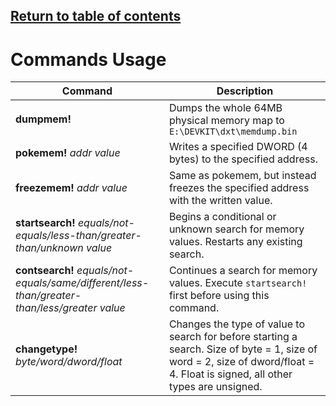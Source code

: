 [Return to table of contents](../README.md)
---

# Commands Usage

| Command | Description |
| ------- | ----------- |
| **dumpmem!** | Dumps the whole 64MB physical memory map to `E:\DEVKIT\dxt\memdump.bin` |
| **pokemem!** _addr value_ | Writes a specified DWORD (4 bytes) to the specified address. |
| **freezemem!** _addr value_ | Same as pokemem, but instead freezes the specified address with the written value. |
| **startsearch!** _equals/not-equals/less-than/greater-than/unknown value_ | Begins a conditional or unknown search for memory values. Restarts any existing search. |
| **contsearch!** _equals/not-equals/same/different/less-than/greater-than/less/greater value_ | Continues a search for memory values. Execute `startsearch!` first before using this command. |
| **changetype!** _byte/word/dword/float_ | Changes the type of value to search for before starting a search. Size of byte = 1, size of word = 2, size of dword/float = 4. Float is signed, all other types are unsigned.